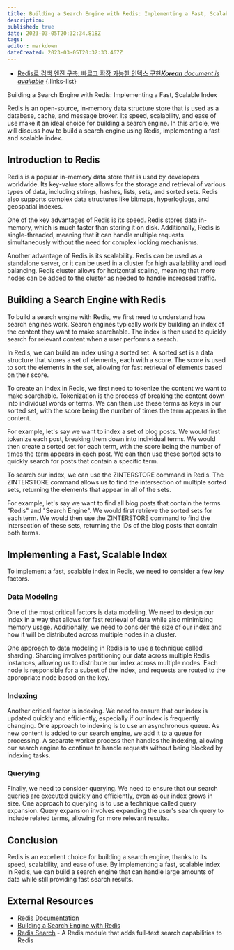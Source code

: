 ```yaml
---
title: Building a Search Engine with Redis: Implementing a Fast, Scalable Index
description: 
published: true
date: 2023-03-05T20:32:34.818Z
tags: 
editor: markdown
dateCreated: 2023-03-05T20:32:33.467Z
---
```


- [Redis로 검색 엔진 구축: 빠르고 확장 가능한 인덱스 구현***Korean** document is available*](/ko/Knowledge-base/NoSQL/building-a-search-engine-with-redis-implementing-a-fast-scalable-index)
{.links-list}



Building a Search Engine with Redis: Implementing a Fast, Scalable Index

Redis is an open-source, in-memory data structure store that is used as a database, cache, and message broker. Its speed, scalability, and ease of use make it an ideal choice for building a search engine. In this article, we will discuss how to build a search engine using Redis, implementing a fast and scalable index.

## Introduction to Redis

Redis is a popular in-memory data store that is used by developers worldwide. Its key-value store allows for the storage and retrieval of various types of data, including strings, hashes, lists, sets, and sorted sets. Redis also supports complex data structures like bitmaps, hyperloglogs, and geospatial indexes.

One of the key advantages of Redis is its speed. Redis stores data in-memory, which is much faster than storing it on disk. Additionally, Redis is single-threaded, meaning that it can handle multiple requests simultaneously without the need for complex locking mechanisms.

Another advantage of Redis is its scalability. Redis can be used as a standalone server, or it can be used in a cluster for high availability and load balancing. Redis cluster allows for horizontal scaling, meaning that more nodes can be added to the cluster as needed to handle increased traffic.

## Building a Search Engine with Redis

To build a search engine with Redis, we first need to understand how search engines work. Search engines typically work by building an index of the content they want to make searchable. The index is then used to quickly search for relevant content when a user performs a search.

In Redis, we can build an index using a sorted set. A sorted set is a data structure that stores a set of elements, each with a score. The score is used to sort the elements in the set, allowing for fast retrieval of elements based on their score.

To create an index in Redis, we first need to tokenize the content we want to make searchable. Tokenization is the process of breaking the content down into individual words or terms. We can then use these terms as keys in our sorted set, with the score being the number of times the term appears in the content.

For example, let's say we want to index a set of blog posts. We would first tokenize each post, breaking them down into individual terms. We would then create a sorted set for each term, with the score being the number of times the term appears in each post. We can then use these sorted sets to quickly search for posts that contain a specific term.

To search our index, we can use the ZINTERSTORE command in Redis. The ZINTERSTORE command allows us to find the intersection of multiple sorted sets, returning the elements that appear in all of the sets.

For example, let's say we want to find all blog posts that contain the terms "Redis" and "Search Engine". We would first retrieve the sorted sets for each term. We would then use the ZINTERSTORE command to find the intersection of these sets, returning the IDs of the blog posts that contain both terms.

## Implementing a Fast, Scalable Index

To implement a fast, scalable index in Redis, we need to consider a few key factors.

### Data Modeling

One of the most critical factors is data modeling. We need to design our index in a way that allows for fast retrieval of data while also minimizing memory usage. Additionally, we need to consider the size of our index and how it will be distributed across multiple nodes in a cluster.

One approach to data modeling in Redis is to use a technique called sharding. Sharding involves partitioning our data across multiple Redis instances, allowing us to distribute our index across multiple nodes. Each node is responsible for a subset of the index, and requests are routed to the appropriate node based on the key.

### Indexing

Another critical factor is indexing. We need to ensure that our index is updated quickly and efficiently, especially if our index is frequently changing. One approach to indexing is to use an asynchronous queue. As new content is added to our search engine, we add it to a queue for processing. A separate worker process then handles the indexing, allowing our search engine to continue to handle requests without being blocked by indexing tasks.

### Querying

Finally, we need to consider querying. We need to ensure that our search queries are executed quickly and efficiently, even as our index grows in size. One approach to querying is to use a technique called query expansion. Query expansion involves expanding the user's search query to include related terms, allowing for more relevant results.

## Conclusion

Redis is an excellent choice for building a search engine, thanks to its speed, scalability, and ease of use. By implementing a fast, scalable index in Redis, we can build a search engine that can handle large amounts of data while still providing fast search results.

## External Resources

- [Redis Documentation](https://redis.io/documentation)
- [Building a Search Engine with Redis](https://www.slideshare.net/redislabs/building-a-search-engine-with-redis)
- [Redis Search](https://oss.redislabs.com/redisearch/) - A Redis module that adds full-text search capabilities to Redis